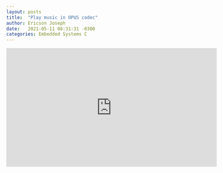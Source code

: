 ```yaml
---
layout: posts
title:  "Play music in OPUS codec"
author: Ericson Joseph
date:   2021-05-11 08:31:31 -0300
categories: Embedded Systems C
---
```


<iframe width="560" height="315" src="https://www.youtube.com/embed/vv0Fbb35PcE" title="YouTube video player" frameborder="0" allow="accelerometer; autoplay; clipboard-write; encrypted-media; gyroscope; picture-in-picture" allowfullscreen></iframe>